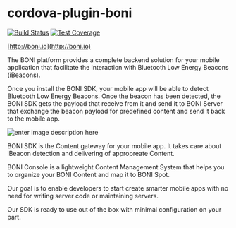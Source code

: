 # cordova-plugin-boni

[![Build Status](https://travis-ci.org/BONI-hub/cordova-plugin-boni.svg?branch=master)](https://travis-ci.org/BONI-hub/cordova-plugin-boni)
[![Test Coverage](https://codeclimate.com/github/BONI-hub/cordova-plugin-boni/badges/coverage.svg)](https://codeclimate.com/github/BONI-hub/cordova-plugin-boni/coverage)

[http://boni.io](http://boni.io)

The BONI platform provides a complete backend solution for your mobile application that facilitate the interaction with Bluetooth Low Energy Beacons (iBeacons).

Once you install the BONI SDK, your mobile app will be able to detect Bluetooth Low Energy Beacons. Once the beacon has been detected, the BONI SDK gets the payload that receive from it and send it to BONI Server that exchange the beacon payload for predefined content and send it back to the mobile app.

![enter image description here](http://boni.io/img/front-banner.svg)

BONI SDK is the Content gateway for your mobile app. It takes care about iBeacon detection and delivering of appropreate Content.

BONI Console is a lightweight Content Management System that helps you to organize your BONI Content and map it to BONI Spot.

Our goal is to enable developers to start create smarter mobile apps with no need for writing server code or maintaining servers.

Our SDK is ready to use out of the box with minimal configuration on your part.
